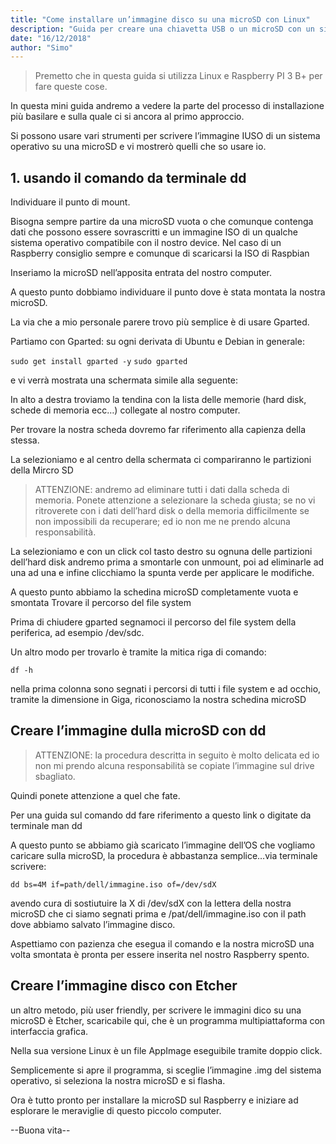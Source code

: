 ```yaml
---
title: "Come installare un’immagine disco su una microSD con Linux"
description: "Guida per creare una chiavetta USB o un microSD con un sistema operativo avviabile e pronto all'installazione su Raspberrry o sul computer di casa."
date: "16/12/2018"
author: "Simo"
---
```


> Premetto che in questa guida si utilizza Linux e Raspberry PI 3 B+ per fare queste cose.

In questa mini guida andremo a vedere la parte del processo di installazione più basilare e sulla quale ci si ancora al primo approccio.

Si possono usare vari strumenti per scrivere l’immagine IUSO di un sistema operativo su una microSD e vi mostrerò quelli che so usare io.

## 1. usando il comando da terminale dd

Individuare il punto di mount.

Bisogna sempre partire da una microSD vuota o che comunque contenga dati che possono essere sovrascritti e un immagine ISO di un qualche sistema operativo compatibile con il nostro device. Nel caso di un Raspberry consiglio sempre e comunque di scaricarsi la ISO di Raspbian

Inseriamo la microSD nell’apposita entrata del nostro computer.

A questo punto dobbiamo individuare il punto dove è stata montata la nostra microSD.

La via che a mio personale parere trovo più semplice è di usare Gparted.

Partiamo con Gparted:
su ogni derivata di Ubuntu e Debian in generale:

`sudo get install gparted -y`
`sudo gparted`

e vi verrà mostrata una schermata simile alla seguente:

In alto a destra troviamo la tendina con la lista delle memorie (hard disk, schede di memoria ecc…) collegate al nostro computer.

Per trovare la nostra scheda dovremo far riferimento alla capienza della stessa.

La selezioniamo e al centro della schermata ci compariranno le partizioni della Mircro SD

> ATTENZIONE: andremo ad eliminare tutti i dati dalla scheda di memoria. Ponete attenzione a selezionare la scheda giusta; se no vi ritroverete con i dati dell’hard disk o della memoria difficilmente se non impossibili da recuperare; ed io non me ne prendo alcuna responsabilità.

La selezioniamo e con un click col tasto destro su ognuna delle partizioni dell’hard disk andremo prima a smontarle con unmount, poi ad eliminarle ad una ad una e infine clicchiamo la spunta verde per applicare le modifiche.

A questo punto abbiamo la schedina microSD completamente vuota e smontata
Trovare il percorso del file system

Prima di chiudere gparted segnamoci il percorso del file system della periferica, ad esempio /dev/sdc.

Un altro modo per trovarlo è tramite la mitica riga di comando:

`df -h`

nella prima colonna sono segnati i percorsi di tutti i file system e ad occhio, tramite la dimensione in Giga, riconosciamo la nostra schedina microSD

## Creare l’immagine dulla microSD con dd

> ATTENZIONE: la procedura descritta in seguito è molto delicata ed io non mi prendo alcuna responsabilità se copiate l’immagine sul drive sbagliato.

Quindi ponete attenzione a quel che fate.

Per una guida sul comando dd fare riferimento a questo link o digitate da terminale man dd

A questo punto se abbiamo già scaricato l’immagine dell’OS che vogliamo caricare sulla microSD, la procedura è abbastanza semplice…via terminale scrivere:

`dd bs=4M if=path/dell/immagine.iso of=/dev/sdX`

avendo cura di sostiutuire la X di /dev/sdX con la lettera della nostra microSD che ci siamo segnati prima e /pat/dell/immagine.iso con il path dove abbiamo salvato l’immagine disco.

Aspettiamo con pazienza che esegua il comando e la nostra microSD una volta smontata è pronta per essere inserita nel nostro Raspberry spento.

## Creare l’immagine disco con Etcher

un altro metodo, più user friendly, per scrivere le immagini dico su una microSD è Etcher, scaricabile qui, che è un programma multipiattaforma con interfaccia grafica.

Nella sua versione Linux è un file AppImage eseguibile tramite doppio click.

Semplicemente si apre il programma, si sceglie l’immagine .img del sistema operativo, si seleziona la nostra microSD e si flasha.

Ora è tutto pronto per installare la microSD sul Raspberry e iniziare ad esplorare le meraviglie di questo piccolo computer.

--Buona vita--
